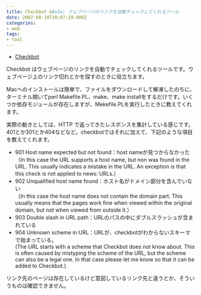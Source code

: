 ```yaml
---
title: Checkbot &#x3a; ウェブページのリンクを自動チェックしてくれるツール
date: 2007-08-18T10:07:29.000Z
categories:
- web
tags:
- tool
---
```

*   [Checkbot](http://degraaff.org/checkbot/)

Checkbot はウェブページのリンクを自動でチェックしてくれるツールです。ウェブページ上のリンク切れとかを探すのときに役立ちます。

<!-- more -->

Macへのインストールは簡単で、ファイルをダウンロードして解凍したのちに、ターミナル開いてperl Makefile.PL、make、make installをするだけです。いくつか依存モジュールが存在しますが、Mekefile.PLを実行したときに教えてくれます。

実際の動きとしては、HTTP で返ってきたレスポンスを集計している感じです。401とか301とか404などなど。checkbotではそれに加えて、下記のような項目を教えてくれます。

*   901 Host name expected but not found：host nameが見つからなかった  
    （In this case the URL supports a host name, but non was found in the URL. This usually indicates a mistake in the URL. An exception is that this check is not applied to news: URLs.）
*   902 Unqualified host name found：ホスト名がドメイン部分を含んでいない  
    （In this case the host name does not contain the domain part. This usually means that the pages work fine when viewed within the original domain, but not when viewed from outside it.）
*   903 Double slash in URL path：URLのパスの中にダブルスラッシュが含まれている
*   904 Unknown scheme in URL：URLが、checkbotがわからないスキーマで始まっている。  
    (The URL starts with a scheme that Checkbot does not know about. This is often caused by mistyping the scheme of the URL, but the scheme can also be a legal one. In that case please let me know so that it can be added to Checkbot.)

リンク先のページは存在しているけど意図しているリンク先と違うとか、そういうものは確認できません。
